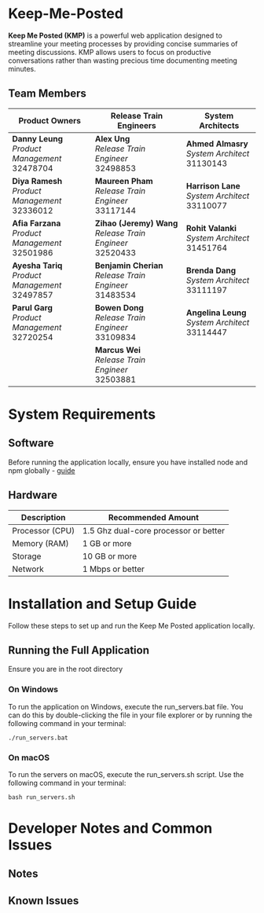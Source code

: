 # Keep-Me-Posted

**Keep Me Posted (KMP)** is a powerful web application designed to streamline your meeting processes by providing concise summaries of meeting discussions. KMP allows users to focus on productive conversations rather than wasting precious time documenting meeting minutes.

## Team Members


| **Product Owners**                              | **Release Train Engineers**                              | **System Architects**                              |
|-------------------------------------------------|------------------------------------------------|------------------------------------------------|
| **Danny Leung** <br> *Product Management* <br> 32478704 |**Alex Ung** <br> *Release Train Engineer* <br> 32498853 | **Ahmed Almasry** <br> *System Architect* <br> 31130143|
| **Diya Ramesh** <br> *Product Management* <br> 32336012 | **Maureen Pham** <br> *Release Train Engineer* <br> 33117144 | **Harrison Lane** <br> *System Architect* <br> 33110077 |
| **Afia Farzana** <br> *Product Management* <br> 32501986 | **Zihao (Jeremy) Wang** <br> *Release Train Engineer* <br> 32520433 | **Rohit Valanki** <br> *System Architect* <br> 31451764 |
| **Ayesha Tariq** <br> *Product Management* <br> 32497857 | **Benjamin Cherian** <br> *Release Train Engineer* <br> 31483534 | **Brenda Dang** <br> *System Architect* <br> 33111197 |
|**Parul Garg** <br> *Product Management* <br> 32720254  |**Bowen Dong** <br> *Release Train Engineer* <br> 33109834 | **Angelina Leung** <br> *System Architect* <br> 33114447|
||**Marcus Wei** <br> *Release Train Engineer* <br> 32503881 ||

# System Requirements
## Software
Before running the application locally, ensure you have installed node and npm globally - [guide]( https://docs.npmjs.com/downloading-and-installing-node-js-and-npm) 

## Hardware
| Description | Recommended Amount |
| ----------- | ------------------ |
| Processor (CPU) | 1.5 Ghz dual-core processor or better |
| Memory (RAM) | 1 GB or more |
| Storage | 10 GB or more |
| Network | 1 Mbps or better |

# Installation and Setup Guide

Follow these steps to set up and run the Keep Me Posted application locally.

## Running the Full Application
Ensure you are in the root directory

### On Windows 
To run the application on Windows, execute the run_servers.bat file. You can do this by double-clicking the file in your file explorer or by running the following command in your terminal:
```console
./run_servers.bat
```

### On macOS
To run the servers on macOS, execute the run_servers.sh script. Use the following command in your terminal:
```console
bash run_servers.sh
```

# Developer Notes and Common Issues

## Notes

## Known Issues